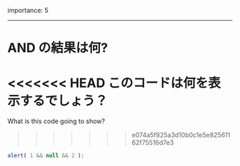 importance: 5

---

# AND の結果は何?

<<<<<<< HEAD
このコードは何を表示するでしょう？
=======
What is this code going to show?
>>>>>>> e074a5f825a3d10b0c1e5e82561162f75516d7e3

```js
alert( 1 && null && 2 );
```

